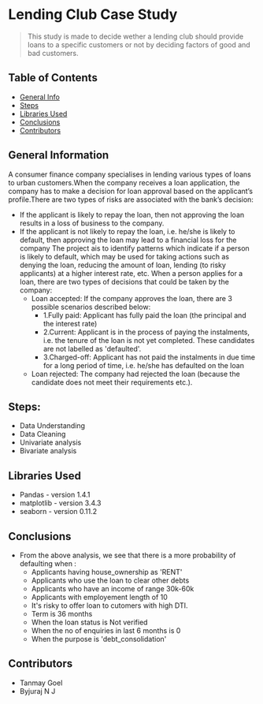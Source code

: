 # Lending Club Case Study
> This study is made to decide wether a lending club should provide loans to a specific customers or not by deciding factors of good and bad customers.

## Table of Contents
* [General Info](#general-information)
* [Steps](#general-information)
* [Libraries Used](#technologies-used)
* [Conclusions](#conclusions)
* [Contributors](#acknowledgements)

<!-- You can include any other section that is pertinent to your problem -->

## General Information

 A consumer finance company specialises in lending various types of loans to urban customers.When the company receives a loan application, the company has to make a decision for loan approval based on the applicant’s profile.There are two types of risks are associated with the bank’s decision:
* If the applicant is likely to repay the loan, then not approving the loan results in a loss of business to the company.
* If the applicant is not likely to repay the loan, i.e. he/she is likely to default, then approving the loan may lead to a financial loss for the company
The project ais to identify patterns which indicate if a person is likely to default, which may be used for taking actions such as denying the loan, reducing the amount of loan, lending (to risky applicants) at a higher interest rate, etc.
When a person applies for a loan, there are two types of decisions that could be taken by the company:
    * Loan accepted: If the company approves the loan, there are 3 possible scenarios described below:
        * 1.Fully paid: Applicant has fully paid the loan (the principal and the interest rate)
        * 2.Current: Applicant is in the process of paying the instalments, i.e. the tenure of the loan is not yet completed. These candidates    are not labelled as 'defaulted'.
        * 3.Charged-off: Applicant has not paid the instalments in due time for a long period of time, i.e. he/she has defaulted on the loan
    * Loan rejected: The company had rejected the loan (because the candidate does not meet their requirements etc.).


<!-- You don't have to answer all the questions - just the ones relevant to your project. -->

## Steps:
- Data Understanding 
- Data Cleaning
- Univariate analysis
- Bivariate analysis


## Libraries Used
- Pandas - version 1.4.1
- matplotlib - version 3.4.3
- seaborn  - version 0.11.2

<!-- As the libraries versions keep on changing, it is recommended to mention the version of library used in this project -->

## Conclusions
- From the above analysis, we see that there is a more probability of defaulting when :
    * Applicants having house_ownership as 'RENT'
    * Applicants who use the loan to clear other debts
    * Applicants who have an income of range 30k-60k
    * Applicants with employement length of 10
    * It's risky to offer loan to cutomers with high DTI.
    * Term is 36 months
    * When the loan status is Not verified
    * When the no of enquiries in last 6 months is 0
    * When the purpose is 'debt_consolidation'

<!-- You don't have to answer all the questions - just the ones relevant to your project. -->


## Contributors
* Tanmay Goel
* Byjuraj N J


